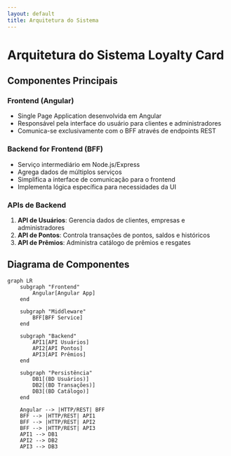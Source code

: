 ```yaml
---
layout: default
title: Arquitetura do Sistema
---
```


# Arquitetura do Sistema Loyalty Card

## Componentes Principais

### Frontend (Angular)
- Single Page Application desenvolvida em Angular
- Responsável pela interface do usuário para clientes e administradores
- Comunica-se exclusivamente com o BFF através de endpoints REST

### Backend for Frontend (BFF)
- Serviço intermediário em Node.js/Express
- Agrega dados de múltiplos serviços
- Simplifica a interface de comunicação para o frontend
- Implementa lógica específica para necessidades da UI

### APIs de Backend
1. **API de Usuários**: Gerencia dados de clientes, empresas e administradores
2. **API de Pontos**: Controla transações de pontos, saldos e históricos
3. **API de Prêmios**: Administra catálogo de prêmios e resgates

## Diagrama de Componentes

```mermaid
graph LR
    subgraph "Frontend"
        Angular[Angular App]
    end
    
    subgraph "Middleware"
        BFF[BFF Service]
    end
    
    subgraph "Backend"
        API1[API Usuários]
        API2[API Pontos]
        API3[API Prêmios]
    end
    
    subgraph "Persistência"
        DB1[(BD Usuários)]
        DB2[(BD Transações)]
        DB3[(BD Catálogo)]
    end
    
    Angular --> |HTTP/REST| BFF
    BFF --> |HTTP/REST| API1
    BFF --> |HTTP/REST| API2
    BFF --> |HTTP/REST| API3
    API1 --> DB1
    API2 --> DB2
    API3 --> DB3
```